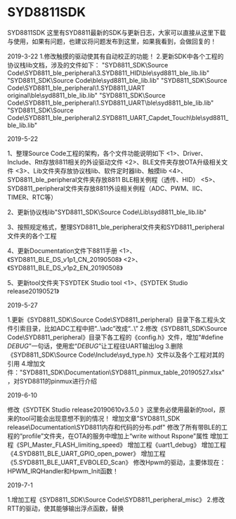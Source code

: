 # SYD8811SDK
SYD8811SDK  这里有SYD8811最新的SDK与更新日志，大家可以直接从这里下载与使用，如果有问题，也建议将问题发布到这里，如果我看到，会做回复的！

2019-3-22
1.修改触摸的驱动使其有自动校正的功能！
2.更新SDK中各个工程的协议栈lib文档，涉及的文件如下：
"SYD8811_SDK\Source Code\SYD8811_ble_peripheral\3.SYD8811_HID\ble\syd8811_ble_lib.lib"
"SYD8811_SDK\Source Code\ble\syd8811_ble_lib.lib"
"SYD8811_SDK\Source Code\SYD8811_ble_peripheral\1.SYD8811_UART original\ble\syd8811_ble_lib.lib"
"SYD8811_SDK\Source Code\SYD8811_ble_peripheral\1.SYD8811_UART\ble\syd8811_ble_lib.lib"
"SYD8811_SDK\Source Code\SYD8811_ble_peripheral\2.SYD8811_UART_Capdet_Touch\ble\syd8811_ble_lib.lib"


2019-5-22

1、整理Source Code工程的架构，各个文件功能说明如下
<1>、Driver、Include、Rtt存放8811相关的外设驱动文件
<2>、BLE文件夹存放OTA升级相关文件
<3>、Lib文件夹存放协议栈lib、软件定时器lib、触摸lib
<4>、SYD8811_ble_peripheral文件夹存放8811 BLE相关例程（透传、HID）
<5>、SYD8811_peripheral文件夹存放8811外设相关例程（ADC、PWM、IIC、TIMER、RTC等）

2、更新协议栈lib"SYD8811_SDK\Source Code\Lib\syd8811_ble_lib.lib"

3、按照规定格式，整理SYD8811_ble_peripheral文件夹和SYD8811_peripheral文件夹的各个工程

4、更新Documentation文件下8811手册
<1>、《SYD8811_BLE_DS_v1p1_CN_20190508》
<2>、《SYD8811_BLE_DS_v1p2_EN_20190508》

5、更新tool文件夹下SYDTEK Studio tool
<1>、《SYDTEK Studio release20190521》


2019-5-27

1.更新《SYD8811_SDK\Source Code\SYD8811_peripheral》目录下各工程头文件引索目录，比如ADC工程中把“..\adc”改成“..\”
2.修改《SYD8811_SDK\Source Code\SYD8811_peripheral》目录下各工程的《config.h》文件，增加“#define _DEBUG_”一句话，使用宏“_DEBUG_”让工程往UART输出log
3.删除《SYD8811_SDK\Source Code\Include\syd_type.h》文件以及各个工程对其的引用
4.增加文件："SYD8811_SDK\Documentation\SYD8811_pinmux_table_20190527.xlsx"，对SYD8811的pinmux进行介绍


2019-6-10 

修改《SYDTEK Studio  release20190610v3.5.0 》这里务必使用最新的tool，原来的tool可能会出现意想不到的情况！
增加文章"SYD8811_SDK release\Documentation\SYD8811内存和代码的分布.pdf"
修改了所有带BLE的工程的“profile”文件夹，在OTA的服务中增加上“write without Rspone"属性
增加工程《SPI_Master_FLASH_limiting_speed》
增加工程《uart1_debug》
增加工程《4.SYD8811_BLE_UART_GPIO_open_power》
增加工程《5.SYD8811_BLE_UART_EVBOLED_Scan》
修改Hpwm的驱动，主要体现在：HPWM_IRQHandler和Hpwm_Init函数！     

2019-7-1

1.增加工程《SYD8811_SDK\Source Code\SYD8811_peripheral_misc》
2.修改RTT的驱动，使其能够输出浮点函数，替换       
